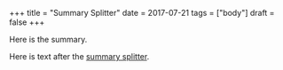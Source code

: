 +++
title = "Summary Splitter"
date = 2017-07-21
tags = ["body"]
draft = false
+++

Here is the summary.

<!--more-->

Here is text after the [summary splitter](https://gohugo.io/content-management/summaries#user-defined-manual-summary-splitting).
